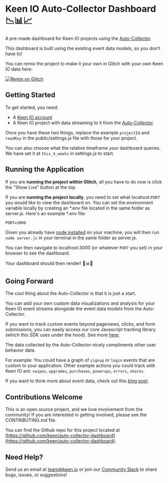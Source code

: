 # Keen IO Auto-Collector Dashboard 📉📊📈

A pre-made dashboard for Keen IO projects using the [Auto-Collector](https://keen.io/docs/streams/web-auto-collection/?source=glitch).

This dashboard is built using the existing event data models, so you don't have to!

You can remix the project to make it your own in Glitch with your own Keen IO data here:

[![Remix on Glitch](https://cdn.glitch.com/2703baf2-b643-4da7-ab91-7ee2a2d00b5b%2Fremix-button.svg)](https://glitch.com/edit/#!/remix/auto-collector-dashboard)

## Getting Started 

To get started, you need:
- A [Keen IO account](https://keen.io/signup?source=glitch)
- A Keen IO project with data streaming to it from the [Auto-Collector](https://keen.io/docs/streams/web-auto-collection/?source=glitch)

Once you have these two things, replace the example `projectId` and `readKey` in the public/settings.js file with those for your project. 

You can also choose what the relative timeframe your dashboard queries. We have set it at `this_4_weeks` in settings.js to start. 

## Running the Application

If you are **running the project within Glitch**, all you have to do now is click the "Show Live" button at the top. 

If you are **running the project locally**, you need to set what locahost:`PORT` you would like to view the dashboard on. You can set the environment variable locally by creating an *.env file located in the same folder as server.js. Here's an example *.env file:

`PORT=3000`

Given you already have [node installed](https://nodejs.org/en/download/) on your machine, you will then run `node server.js` in your terminal in the same folder as server.js. 

You can then navigate to localhost:3000 (or whatever `PORT` you set) in your browser to see the dashboard. 

Your dashboard should then render! 🎉📊✨

## Going Forward 

The cool thing about the Auto-Collector is that it is just a start.

You can add your own custom data visualizations and analysis for your Keen IO event streams alongside the event data models from the Auto-Collector. 

If you want to track custom events beyond pageviews, clicks, and form submissions, you can easily access our core Javascript tracking library (which this SDK uses under the hood). See more [here](https://keen.io/docs/streams/web-auto-collection/?source=glitch).

The data collected by the Auto-Collector nicely compliments other user behavior data.

For example: You could have a graph of `signup` or `login` events that are custom to your application. Other example actions you could track with Keen IO are: `swipes`, `upgrades`, `purchases`, `powerups`, `errors`, `shares`. 

If you want to think more about event data, check out this [blog post](https://blog.keen.io/analytics-for-hackers-how-to-think-about-event-data-cabeefe1f3d9?source=glitch).

## Contributions Welcome

This is an open source project, and we love involvement from the community! If you are interested in getting involved, please see the CONTRIBUTING.md file.

You can find the Github repo for this project located at [https://github.com/keen/auto-collector-dashboard](https://github.com/keen/auto-collector-dashboard).

## Need Help?

Send us an email at [team@keen.io](mailto:team@keen.io) or join our [Community Slack](http://slack.keen.io/) to share bugs, issues, or suggestions!